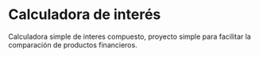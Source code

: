 # Calculadora de interés
Calculadora simple de interes compuesto, proyecto simple para facilitar la comparación de productos financieros.

